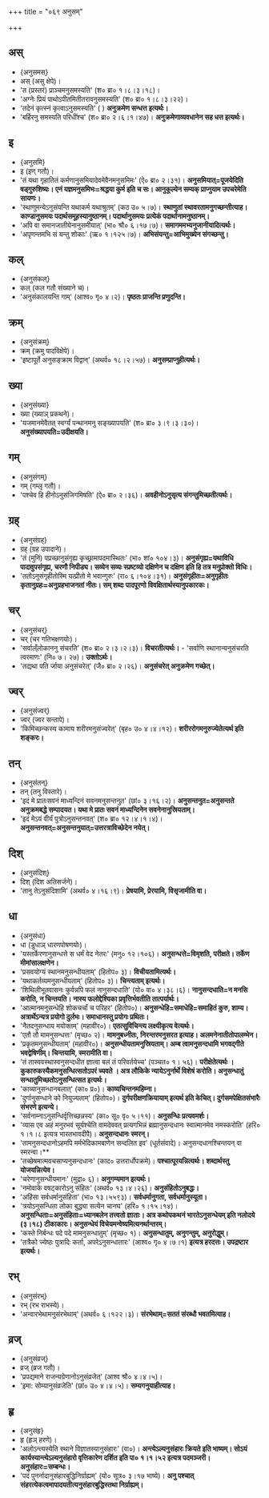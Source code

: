 +++
title = "०६९ अनुसम्"

+++

## अस्
- {अनुसमस्}
- अस् (असु क्षेपे)।
- 'त (प्रस्तरं) प्राञ्चमनुसमस्यति' (श० ब्रा० १।८।३।१८)।
- 'अग्नेः प्रियं पाथोऽपीतमितीतरावनुसमस्यति' (श० ब्रा० १।८।३।२२)।
- 'तदेनं कृत्स्नं कृत्वाऽनुसमस्यति' ( ) **अनुक्रमेण सन्धत्त इत्यर्थः।**
- 'बर्हिरनु समस्यति परिधींश्च' (श० ब्रा० २।६।१।४७)। **अनुक्रमेणाव्यवधानेन सह धत्त इत्यर्थः।**

## इ
- {अनुसमि}
- इ (इण् गतौ)।
- 'तं यथा गृहातितं कर्मणानुसमियादेवमेवैनमनुसमिमः' (ऐ० ब्रा० २।३१)। **अनुसमियात्=पूजयेदिति षड्गुरुशिष्यः। एनं यज्ञमनुसमिभः=श्रद्धया कुर्म इति च सः। आनुकूल्येन सम्यक् प्राप्नुयाम उपचरेमेति सायणः।**
- 'स्थाणुमन्येऽनुसंयन्ति यथाकर्म यथाश्रुतम्' (कठ उ० ५।७)। **स्थाणुतां स्थावरतामनुगच्छन्तीत्याह। काण्डानुसमयः पदार्थसमूहस्यानुष्ठानम्। पदार्थानुसमयः प्रत्येकं पदार्थानामनुष्ठानम्।**
- 'अपि वा समानजातीयेनानुसमीयात्' (भा० श्रौ० ६।१७।७)। **समागममभ्यनुजानीयादित्यर्थः।**
- 'अपृणन्तमभि सं यन्तु शोकाः' (ऋ० १।१२५।७)। **अभिसंयन्तु=आभिमुख्येन संगच्छन्तु।**

## कल्
- {अनुसंकल्}
- कल् (कल गतौ संख्याने च)।
- 'अनुसंकालयन्ति गाम्' (आश्व० गृ० ४।२)। **पृष्ठतः प्राजन्ति प्रणुदन्ति।**

## क्रम्
- {अनुसंक्रम्}
- क्रम् (क्रमु पादविक्षेपे)।
- 'इष्टापूर्ते अनुसङ्क्राम विद्वान्' (अथर्व० १८।२।५७)। **अनुसम्प्राप्नुहीत्यर्थः।**

## ख्या
- {अनुसंख्या}
- ख्या (ख्याञ् प्रकथने)।
- 'यजमानमेवैतत् स्वर्ग्यं पन्थानमनु सङ्ख्यापयति' (श० ब्रा० ३।९।३।३०)। **अनुसंख्यापयति=उदीक्षयति।**

## गम्
- {अनुसंगम्}
- गम् (गम्लृ गतौ)।
- 'पश्चेव हि हीनोऽनुसंजिगमिषति' (ऐ० ब्रा० २।३६)। **अवहीनोऽनुसृत्य संगन्तुमिच्छतीत्यर्थः।**

## ग्रह्
- {अनुसंग्रह्}
- ग्रह् (ग्रह उपादाने)।
- 'तं (मुनिं) पप्रच्छानुसंगृह्य कृच्छ्रामापदमास्थितः' (भा० शां० १०४।३)। **अनुसंगृह्य=यथाविधि पादावुपसंगृह्य, चरणौ निपीड्य। सव्येन सव्यः स्प्रष्टव्यो दक्षिणेन च दक्षिण इति हि तत्र मनुप्रोक्तो विधिः।**
- 'ततोऽनुसंगृहीतोस्मि यत्प्रीतो मे भवान्गुरुः' (रा० ६।१०४।३१)। **अनुसंगृहीतः=अनुगृहीतः कृतानुग्रहः=अनुग्रहभाजनतां नीतः। सम् शब्दः पादपूरणो विवक्षितार्थस्यानुपकारकः।**

## चर्
- {अनुसंचर्}
- चर् (चर गतिभक्षणयोः)।
- 'सर्वाल्ँलोकाननु संचरति' (श० ब्रा० २।३।२।३)। **विचरतीत्यर्थः।** - 'सर्वाणि स्थानान्यनुसंचरति त्वरमाणः' (नि० ७। २७)। **उक्तोऽर्थः।**
- 'तद्यथा पति र्जाया अनुसंचरेत्' (जै० ब्रा० २।२६)। **अनुसंचरेत् अनुक्रमेण गच्छेत्।**

## ज्वर्
- {अनुसंज्वर्}
- ज्वर् (ज्वर सन्तापे)।
- 'किमिच्छन्कस्य कामाय शरीरमनुसंज्वरेत्' (बृह० उ० ४।४।१२)। **शरीररोगमनुरुज्येतेत्यर्थ इति शङ्करः।**

## तन्
- {अनुसंतन्}
- तन् (तनु विस्तारे)।
- 'इदं मे प्रातःसवनं माध्यन्दिनं सवनमनुसन्तनुत' (छां० ३।१६।२)। **अनुसन्तनुत=अनुसन्तते अनुक्रमबद्धे सम्पादयत। यथा मे प्रातः सवनं माध्यन्दिनेन सवनेनानुस्रियताम्।**
- 'इदं मेऽयं वीर्यं पुत्रोऽनुसन्तनवत्' (श० ब्रा० १२।४।१।४)। **अनुसन्तनवत्=अनुसन्तनुयात्=उत्तरत्राविच्छेदेन नयेत्।**

## दिश्
- {अनुसंदिश्}
- दिश् (दिश अतिसर्जने)।
- 'तानु तेऽनुसंदिशामि' (अथर्व० ४।१६।९)। **प्रेषयामि, प्रेरयामि, विसृजामीति वा।**

## धा
- {अनुसंधा}
- धा (डुधाञ् धारणपोषणयोः)।
- 'यस्तर्केरणानुसन्धत्ते स धर्मं वेद नेतरः' (मनु० १२।१०६)। **अनुसन्धत्ते=विमृशति, परीक्षते। तर्केण मीमांसालक्षणेन।**
- 'प्रसवयोग्यं स्थानमनुसन्धीयताम्' (हितोप० ३)। **विचीयतामित्यर्थः।**
- 'यथाकर्तव्यमनुसन्धीयताम्' (हितोप० ३)। **चिन्त्यताम् इत्यर्थः।**
- 'शिथिलीभूतवासनः कुर्वन्नपि फलं नानुसन्दधाति' (यो० वा० ४।३८।६)। **नानुसन्दधाति=न मनसि करोति, न चिन्तयति। नास्य फलोद्देश्यिका प्रवृत्तिर्भवतीति तात्पर्यार्थः।**
- 'आत्मानमनुसन्धेहि शोकचर्चां च परिहर' (हितोप०)। **अनुसन्धेहि=समाधेहि=समाहितं कुरु, शाम्य। अत्रार्थेऽन्यत्र प्रयोगो दुर्लभः। समाधानस्तु प्रयोगः प्रथितः।**
- 'नैतदनुसन्धाय मयोक्तम्' (महावीर०)। **एतत्सुविचिन्त्य लक्ष्यीकृत्य वेत्यर्थः।**
- 'एतौ तौ मामनुसन्धत्तः' (मृच्छ० २)। **मामनुबध्नीतः, निरन्तरमनुसरत इत्याह। अलमनेनातीतोपालम्भेन।**
- 'प्रकृतमनुसन्धीयताम्' (महावीर०)। **अनुसन्धीयतामनुस्रियताम्। अम्ब त्वामनुसन्दधामि भगवद्गीते भवद्वेषिणीम्। चिन्तयामि, स्मरामीति वा।**
- 'तं तास्ववस्थास्वनुसन्दधीत ज्ञात्वा बलं तं परिवर्तयेच्च' (पञ्चत० १। ५६)। **परीक्षेतेत्यर्थः । कुकारुकस्यैकमनुसन्धित्सतोऽपरं च्यवते । अत्र लौकिके न्यायेऽनुर्नार्थे विशेषं करोति। अनुसन्धातुं सन्धातुमिच्छतोऽनुसन्धित्सत इत्यर्थः।**
- 'काव्यानुसन्धानबलात्' (का० प्र०)। **काव्यचिन्तनमहिम्ना।**
- 'दुर्गानुसन्धाने को नियुज्यताम्' (हितोप०)। **दुर्गपरीक्षणक्रियायाम् इत्यर्थ इति केचित्। दुर्गसमपेक्षितसंभारैः संभरणे इत्यन्ये।**
- 'सर्वनाम्नाऽनुसन्धिर्वृत्तिच्छन्नस्य' (का० सू० वृ० ५।११)। **अनुसन्धिः प्रत्यवमर्शः।**
- 'व्यास एव अहं मनुरभवं सूर्यश्चेति वामदेववत् प्रत्यगभिन्नं ब्रह्मानुसन्दधानः स्वात्मानमेव नमस्करोति' (हरि० १।१।८ इत्यत्र भारतभावदीपै)। **अनुसन्दधानः स्मरन्।**
- 'तामनुसन्दधानोऽहमपि मर्मभेदिकामबाणेन सन्दलित इव' (धूर्तसंवादे)। अनुसन्दधानश्चिन्तयन् वा स्मरन्वा।**
- 'तच्छेषमात्मवचसाप्यनुसन्दधानः' (काद० उत्तरार्धोपक्रमे)। **पश्चात्पूरयन्नित्यर्थः। शब्दार्थस्तु योजयन्नित्येव।**
- 'चरेणानुसन्धीयमानः' (मुद्रा० ६)। **अनुगम्यमान इत्यर्थः।**
- 'नमोवाके वषट्कारोऽनु संहितः' (अथर्व० १३।४।२६)। **अनुसंहितोऽनुबद्धः।**
- 'अहिंसा सर्वधर्मानुसंहिता' (भा० १३।५५९३)। **सर्वधर्मानुगता, सर्वधर्मानुस्यूता।**
- 'त्रयोऽनुसन्धिता लोका बुद्ध्या सत्येन चानघ' (हरि० १।१५।१४)। **अनुसन्धिताः=अनुसंहिताः=ध्यानबलेन तत्त्वतो ज्ञाताः। अत्र कथोपकथनं भारतेऽनुसन्धेयम् इति नलोदये (३।१८) टीकाकारः। अनुसन्धेयं विचेयमन्वेष्यमित्यनर्थान्तरम्।**
- 'कस्ते निर्बन्धः पदे पदे मामनुसन्धातुम्' (मृच्छ० १)। **अनुसन्धातुम्, अनुगन्तुम्, अनुरोद्धुम्।**
- 'तत्रैको ज्येष्ठः पुत्रादिः कर्ता, अपरेऽनुसन्धातारः' (आश्व० गृ० ४।७।१) **इत्यत्र हरदत्तः। उपद्रष्टार इत्यर्थः।**

## रभ्
- {अनुसंरभ्}
- रभ् (रभ राभस्ये)।
- 'अन्वारभेथामनुसंरभेथाम्' (अथर्व० ६।१२२।३)। **संरभेथाम्=सततं संरब्धौ भवतमित्याह।**

## व्रज्
- {अनुसंव्रज्}
- व्रज् (व्रज गतौ)।
- 'प्रपद्यमाने राजन्यग्रेणानोऽनुसंव्रजेत्' (आश्व श्रौ० ४।४।५)।
- 'इमा: सोम्यानुसंव्रजेति' (छां० उ० ४।४।५)। **सम्यगनुयाहीत्याह।**

## हृ
- {अनुसंहृ}
- हृ (हृञ् हरणे)।
- 'अलोऽन्त्यस्येति स्थाने विज्ञातस्यानुसंहारः' (वा०)। **अन्त्येऽल्यनुसंहारः क्रियते इति भाष्यम्। सोऽयं कार्यस्यान्त्येऽल्यनुसंहारो वृत्तिकारेण दर्शित इति पा० १।१।५२ इत्यत्र पदमञ्जरी। अनुसंहारः=सम्बन्धः।**
- 'पदं पुनर्नादानुसंहारबुद्धिनिर्ग्राह्यम्' (यो० सूत्र० ३।१७ भाष्ये)। **अनु पश्चात् संहरत्येकत्वमापादयतीत्यनुसंहारबुद्धिस्तथा निर्ग्राह्यम्।**
